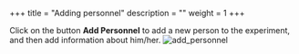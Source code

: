 +++
title = "Adding personnel"
description = ""
weight = 1
+++
	
Click on the button **Add Personnel** to add a new person to the experiment, and then add information about him/her.
![add_personnel](https://agrofims.github.io/helpdocs/images/AddPersonnel.png)

